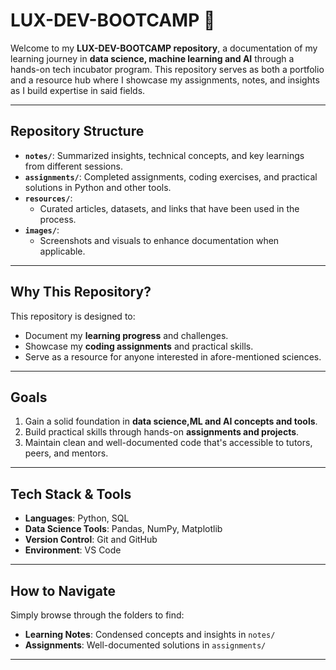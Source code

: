 # LUX-DEV-BOOTCAMP 🚀

Welcome to my **LUX-DEV-BOOTCAMP repository**, a documentation of my learning journey in **data science, machine learning and AI** through a hands-on tech incubator program. This repository serves as both a portfolio and a resource hub where I showcase my assignments, notes, and insights as I build expertise in said fields.

---

## Repository Structure

- **`notes/`**: Summarized insights, technical concepts, and key learnings from different sessions.
- **`assignments/`**: Completed assignments, coding exercises, and practical solutions in Python and other tools.
- **`resources/`**:
  - Curated articles, datasets, and links that have been used in the process.
- **`images/`**:
  - Screenshots and visuals to enhance documentation when applicable.

---

## Why This Repository?

This repository is designed to:
- Document my **learning progress** and challenges.
- Showcase my **coding assignments** and practical skills.
- Serve as a resource for anyone interested in afore-mentioned sciences.

---

## Goals

1. Gain a solid foundation in **data science,ML and AI concepts and tools**.
2. Build practical skills through hands-on **assignments and projects**.
3. Maintain clean and well-documented code that's accessible to tutors, peers, and mentors.

---

## Tech Stack & Tools

- **Languages**: Python, SQL
- **Data Science Tools**: Pandas, NumPy, Matplotlib
- **Version Control**: Git and GitHub
- **Environment**: VS Code

---

## How to Navigate

Simply browse through the folders to find:
- **Learning Notes**: Condensed concepts and insights in `notes/`
- **Assignments**: Well-documented solutions in `assignments/`

---


